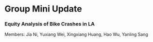 # Group Mini Update
### Equity Analysis of Bike Crashes in LA  
Members: Jia Ni, Yuxiang Wei, Xingxiang Huang, Hao Wu, Yanling Sang
